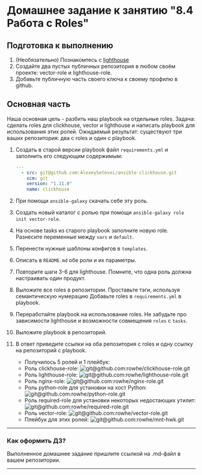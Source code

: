 # Домашнее задание к занятию "8.4 Работа с Roles"

## Подготовка к выполнению
1. (Необязательно) Познакомтесь с [lighthouse](https://youtu.be/ymlrNlaHzIY?t=929)
2. Создайте два пустых публичных репозитория в любом своём проекте: vector-role и lighthouse-role.
3. Добавьте публичную часть своего ключа к своему профилю в github.

## Основная часть

Наша основная цель - разбить наш playbook на отдельные roles. Задача: сделать roles для clickhouse, vector и lighthouse и написать playbook для использования этих ролей. Ожидаемый результат: существуют три ваших репозитория: два с roles и один с playbook.

1. Создать в старой версии playbook файл `requirements.yml` и заполнить его следующим содержимым:

   ```yaml
   ---
     - src: git@github.com:AlexeySetevoi/ansible-clickhouse.git
       scm: git
       version: "1.11.0"
       name: clickhouse 
   ```

2. При помощи `ansible-galaxy` скачать себе эту роль.
3. Создать новый каталог с ролью при помощи `ansible-galaxy role init vector-role`.
4. На основе tasks из старого playbook заполните новую role. Разнесите переменные между `vars` и `default`. 
5. Перенести нужные шаблоны конфигов в `templates`.
6. Описать в `README.md` обе роли и их параметры.
7. Повторите шаги 3-6 для lighthouse. Помните, что одна роль должна настраивать один продукт.
8. Выложите все roles в репозитории. Проставьте тэги, используя семантическую нумерацию Добавьте roles в `requirements.yml` в playbook.
9. Переработайте playbook на использование roles. Не забудьте про зависимости lighthouse и возможности совмещения `roles` с `tasks`.
10. Выложите playbook в репозиторий.
11. В ответ приведите ссылки на оба репозитория с roles и одну ссылку на репозиторий с playbook.
    * Получилось 5 ролей и 1 плейбук:
    - Роль clickhouse-role: ![git@github.com:rowhe/clickhouse-role.git](git@github.com:rowhe/clickhouse-role.git)
    - Роль lighthouse-role: ![git@github.com:rowhe/lighthouse-role.git](git@github.com:rowhe/lighthouse-role.git)
    - Роль nginx-role: ![git@github.com:rowhe/nginx-role.git](git@github.com:rowhe/nginx-role.git)
    - Роль python-role для установки на хост Python: ![git@github.com:rowhe/python-role.git](git@github.com:rowhe/python-role.git)
    - Роль required-role для установки некоторых недостающих утилит: ![git@github.com:rowhe/required-role.git](git@github.com:rowhe/required-role.git)
    - Роль vector-role: ![git@github.com:rowhe/vector-role.git](git@github.com:rowhe/vector-role.git)
    - Плейбук для этих ролей: ![git@github.com:rowhe/mnt-hwk.git](git@github.com:rowhe/mnt-hwk.git)
---

### Как оформить ДЗ?

Выполненное домашнее задание пришлите ссылкой на .md-файл в вашем репозитории.

---
